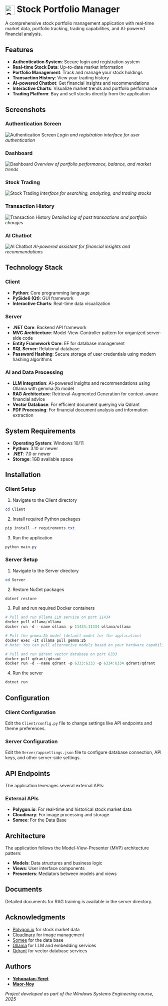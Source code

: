 # <img src="./screenshots/app_icon.png" alt="Stock Portfolio Manager Logo" width="30" style="vertical-align: middle;"> Stock Portfolio Manager

A comprehensive stock portfolio management application with real-time market data, portfolio tracking, trading capabilities, and AI-powered financial analysis.

## Features

- **Authentication System**: Secure login and registration system
- **Real-time Stock Data**: Up-to-date market information
- **Portfolio Management**: Track and manage your stock holdings
- **Transaction History**: View your trading history
- **AI-powered Chatbot**: Get financial insights and recommendations
- **Interactive Charts**: Visualize market trends and portfolio performance
- **Trading Platform**: Buy and sell stocks directly from the application

## Screenshots

### Authentication Screen
![Authentication Screen](./screenshots/auth_screen.png)
*Login and registration interface for user authentication*

### Dashboard
![Dashboard](./screenshots/dashboard.png)
*Overview of portfolio performance, balance, and market trends*

### Stock Trading
![Stock Trading](./screenshots/stock_trading.png)
*Interface for searching, analyzing, and trading stocks*

### Transaction History
![Transaction History](./screenshots/history.png)
*Detailed log of past transactions and portfolio changes*

### AI Chatbot
![AI Chatbot](./screenshots/chatbot.png)
*AI-powered assistant for financial insights and recommendations*

## Technology Stack

### Client
- **Python**: Core programming language
- **PySide6 (Qt)**: GUI framework
- **Interactive Charts**: Real-time data visualization

### Server
- **.NET Core**: Backend API framework
- **MVC Architecture**: Model-View-Controller pattern for organized server-side code
- **Entity Framework Core**: EF for database management
- **SQL Server**: Relational database
- **Password Hashing**: Secure storage of user credentials using modern hashing algorithms

### AI and Data Processing
- **LLM Integration**: AI-powered insights and recommendations using Ollama with gemma:2b model
- **RAG Architecture**: Retrieval-Augmented Generation for context-aware financial advice
- **Vector Database**: For efficient document querying via Qdrant
- **PDF Processing**: For financial document analysis and information extraction

## System Requirements

- **Operating System**: Windows 10/11
- **Python**: 3.10 or newer
- **.NET**: 7.0 or newer
- **Storage**: 1GB available space

## Installation

### Client Setup
1. Navigate to the Client directory
```powershell
cd Client
```

2. Install required Python packages
```powershell
pip install -r requirements.txt
```

3. Run the application
```powershell
python main.py
```

### Server Setup
1. Navigate to the Server directory
```powershell
cd Server
```

2. Restore NuGet packages
```powershell
dotnet restore
```

3. Pull and run required Docker containers
```powershell
# Pull and run Ollama LLM service on port 11434
docker pull ollama/ollama
docker run -d --name ollama -p 11434:11434 ollama/ollama

# Pull the gemma:2b model (default model for the application)
docker exec -it ollama pull gemma:2b
# Note: You can pull alternative models based on your hardware capabilities just make sure to update the appsettings.json

# Pull and run Qdrant vector database on port 6333
docker pull qdrant/qdrant
docker run -d --name qdrant -p 6333:6333 -p 6334:6334 qdrant/qdrant
```

4. Run the server
```powershell
dotnet run
```

## Configuration

### Client Configuration
Edit the `Client/config.py` file to change settings like API endpoints and theme preferences.

### Server Configuration
Edit the `Server/appsettings.json` file to configure database connection, API keys, and other server-side settings.

## API Endpoints

The application leverages several external APIs:

### External APIs
- **Polygon.io**: For real-time and historical stock market data
- **Cloudinary**: For image processing and storage
- **Somee**: For the Data Base


## Architecture

The application follows the Model-View-Presenter (MVP) architecture pattern:

- **Models**: Data structures and business logic
- **Views**: User interface components
- **Presenters**: Mediators between models and views

## Documents

Detailed documents for RAG training is available in the server directory.


## Acknowledgments

- [Polygon.io](https://polygon.io/) for stock market data
- [Cloudinary](https://cloudinary.com/) for image management
- [Somee](https://somee.com/) for the data base
- [Ollama](https://ollama.ai/) for LLM and embedding services
- [Qdrant](https://qdrant.tech/) for vector database services

## Authors

-  **[Yehonatan-Yeret](https://github.com/YehonatanYeret)**
-  **[Maor-Noy](https://github.com/maor-noy)**

*Project developed as part of the Windows Systems Engineering course, 2025*